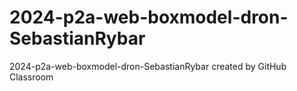 # 2024-p2a-web-boxmodel-dron-SebastianRybar
2024-p2a-web-boxmodel-dron-SebastianRybar created by GitHub Classroom
